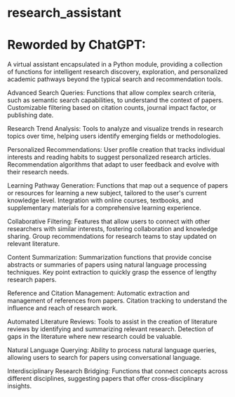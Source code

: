 # research_assistant

# Reworded by ChatGPT:

A virtual assistant encapsulated in a Python module, providing a collection of functions for intelligent research discovery, exploration, and personalized academic pathways beyond the typical search and recommendation tools.

Advanced Search Queries:
Functions that allow complex search criteria, such as semantic search capabilities, to understand the context of papers.
Customizable filtering based on citation counts, journal impact factor, or publishing date.

Research Trend Analysis:
Tools to analyze and visualize trends in research topics over time, helping users identify emerging fields or methodologies.

Personalized Recommendations:
User profile creation that tracks individual interests and reading habits to suggest personalized research articles.
Recommendation algorithms that adapt to user feedback and evolve with their research needs.

Learning Pathway Generation:
Functions that map out a sequence of papers or resources for learning a new subject, tailored to the user's current knowledge level.
Integration with online courses, textbooks, and supplementary materials for a comprehensive learning experience.

Collaborative Filtering:
Features that allow users to connect with other researchers with similar interests, fostering collaboration and knowledge sharing.
Group recommendations for research teams to stay updated on relevant literature.

Content Summarization:
Summarization functions that provide concise abstracts or summaries of papers using natural language processing techniques.
Key point extraction to quickly grasp the essence of lengthy research papers.

Reference and Citation Management:
Automatic extraction and management of references from papers.
Citation tracking to understand the influence and reach of research work.

Automated Literature Reviews:
Tools to assist in the creation of literature reviews by identifying and summarizing relevant research.
Detection of gaps in the literature where new research could be valuable.

Natural Language Querying:
Ability to process natural language queries, allowing users to search for papers using conversational language.

Interdisciplinary Research Bridging:
Functions that connect concepts across different disciplines, suggesting papers that offer cross-disciplinary insights.
